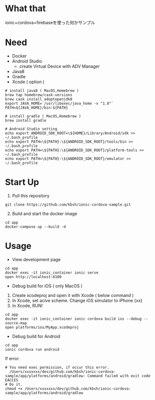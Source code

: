 # What that

ionic+cordova+firebaseを使った何かサンプル

# Need

- Docker
- Android Studio
  - create Virtual Device with ADV Manager
- Java8
- Gradle
- Xcode ( option )

```
# install java8 ( MacOS,Homebrew )
brew tap homebrew/cask-versions
brew cask install adoptopenjdk8
export JAVA_HOME=`/usr/libexec/java_home -v "1.8"`
PATH=${JAVA_HOME}/bin:${PATH}

# install gradle ( MacOS,Homebrew )
brew install gradle

# Android Studio setting
echo export ANDROID_SDK_ROOT=\${HOME}/Library/Android/sdk >> ~/.bash_profile
echo export PATH=\${PATH}:\${ANDROID_SDK_ROOT}/tools/bin >> ~/.bash_profile
echo export PATH=\${PATH}:\${ANDROID_SDK_ROOT}/platform-tools >> ~/.bash_profile
echo export PATH=\${PATH}:\${ANDROID_SDK_ROOT}/emulator >> ~/.bash_profile
```

# Start Up

1. Pull this repository

```
git clone https://github.com/kbsh/ionic-cordova-sample.git
```

2. Build and start the docker image

```
cd app
docker-compose up --build -d
```

# Usage

- View development page

```
cd app
docker exec -it ionic_container ionic serve
open http://localhost:8100
```

- Debug build for iOS ( only MacOS )

1. Create xcodeproj and open it with Xcode ( below command )
2. In Xcode, set acive scheme. Change iOS simulator to iPhone {xx}
2. In Xcode, RUN!

```
cd app
docker exec -it ionic_container ionic cordova build ios --debug --source-map
open platforms/ios/MyApp.xcodeproj
```

- Debug build for Android

```
cd app
ionic cordova run android
```

If error.

```
# You need exec permission, if occur this error.
  /Users/xxxxxxx/dev/github.com/kbsh/ionic-cordova-sample/app/platforms/android/gradlew: Command failed with exit code EACCES
# Do it.
chmod +x /Users/xxxxxxx/dev/github.com/kbsh/ionic-cordova-sample/app/platforms/android/gradlew
```
